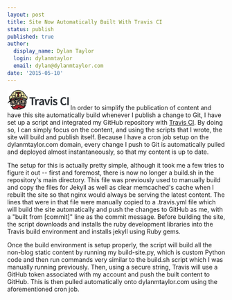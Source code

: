 ```yaml
---
layout: post
title: Site Now Automatically Built With Travis CI
status: publish
published: true
author:
  display_name: Dylan Taylor
  login: dylanmtaylor
  email: dylan@dylanmtaylor.com
date: '2015-05-10'
---
```


![Travis CI](/images/blog/2015/05/TravisCI-Full-Color.png  "Travis CI") In order to simplify the publication of content and have this site automatically build whenever I publish a change to Git, I have set up a script and integrated my GitHub repository with [Travis CI](https://travis-ci.org). By doing so, I can simply focus on the content, and using the scripts that I wrote, the site will build and publish itself. Because I have a cron job setup on the dylanmtaylor.com domain, every change I push to Git is automatically pulled and deployed almost instantaneously, so that my content is up to date. 

The setup for this is actually pretty simple, although it took me a few tries to figure it out -- first and foremost, there is now no longer a build.sh in the repository's main directory. This file was previously used to manually build and copy the files for Jekyll as well as clear memcached's cache when I rebuilt the site so that nginx would always be serving the latest content. The lines that were in that file were manually copied to a .travis.yml file which will build the site automatically and push the changes to GitHub as me, with a "built from [commit]" line as the commit message. Before building the site, the script downloads and installs the ruby development libraries into the Travis build environment and installs jekyll using Ruby gems. 

Once the build environment is setup properly, the script will build all the non-blog static content by running my build-site.py, which is custom Python code and then run commands very similar to the build.sh script which I was manually running previously. Then, using a secure string, Travis will use a GitHub token associated with my account and push the built content to GitHub. This is then pulled automatically onto dylanmtaylor.com using the aforementioned cron job.
